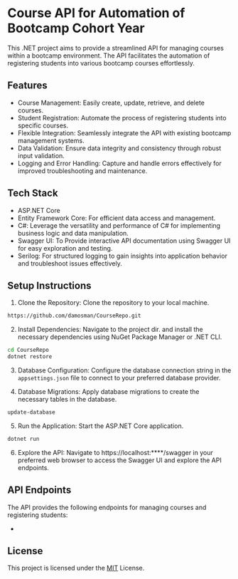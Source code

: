 # Course API for Automation of Bootcamp Cohort Year

This .NET project aims to provide a streamlined API for managing courses within a bootcamp environment. The API facilitates the automation of registering students into various bootcamp courses effortlessly.


## Features

- Course Management: Easily create, update, retrieve, and delete courses.
- Student Registration: Automate the process of registering students into specific courses.
- Flexible Integration: Seamlessly integrate the API with existing bootcamp management systems.
- Data Validation: Ensure data integrity and consistency through robust input validation.
- Logging and Error Handling: Capture and handle errors effectively for improved troubleshooting and maintenance.

## Tech Stack

- ASP.NET Core
- Entity Framework Core: For efficient data access and management.
- C#: Leverage the versatility and performance of C# for implementing business logic and data manipulation.
- Swagger UI: To Provide interactive API documentation using Swagger UI for easy exploration and testing.
- Serilog: For structured logging to gain insights into application behavior and troubleshoot issues effectively.
## Setup Instructions

1. Clone the Repository: Clone the repository to your local machine.

```bash
https://github.com/damosman/CourseRepo.git

```
2. Install Dependencies: Navigate to the project dir. and install the necessary dependencies using NuGet Package Manager or .NET CLI.

```bash
cd CourseRepo
dotnet restore
```

3. Database Configuration: Configure the database connection string in the `appsettings.json` file to connect to your preferred database provider.

4. Database Migrations: Apply database migrations to create the necessary tables in the database.

```bash
update-database
```

5. Run the Application: Start the ASP.NET Core application.

```bash
dotnet run
```

6. Explore the API: Navigate to https://localhost:****/swagger in your preferred web browser to access the Swagger UI and explore the API endpoints.
## API Endpoints

The API provides the following endpoints for managing courses and registering students:

- 
## License

This project is licensed under the [MIT](https://choosealicense.com/licenses/mit/) License. 
